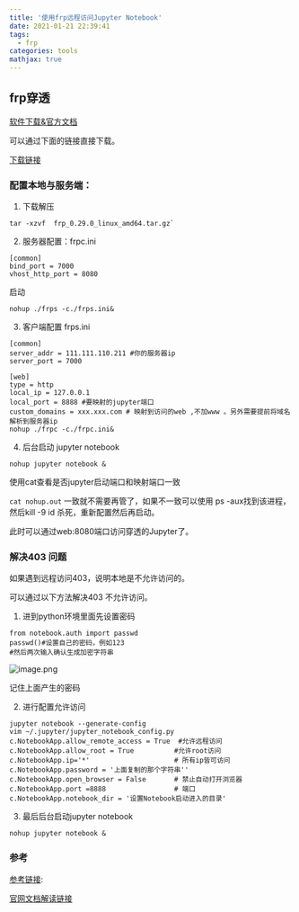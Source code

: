 ```yaml
---
title: '使用frp远程访问Jupyter Notebook'
date: 2021-01-21 22:39:41
tags:
  - frp
categories: tools
mathjax: true
---
```


## frp穿透

[软件下载&官方文档](https://github.com/fatedier/frp/blob/master/README_zh.md) 

可以通过下面的链接直接下载。

[下载链接](http://web.wvdon.com/frp_0.29.0_linux_amd64.tar.gz)

### 配置本地与服务端：

1. 下载解压  

```
tar -xzvf  frp_0.29.0_linux_amd64.tar.gz`
```



2. 服务器配置：frpc.ini

```
[common]
bind_port = 7000
vhost_http_port = 8080
```

启动 

```
nohup ./frps -c./frps.ini&
```

3. 客户端配置 frps.ini

```
[common]
server_addr = 111.111.110.211 #你的服务器ip
server_port = 7000

[web]
type = http
local_ip = 127.0.0.1
local_port = 8888 #要映射的jupyter端口
custom_domains = xxx.xxx.com # 映射到访问的web ,不加www 。另外需要提前将域名解析到服务器ip
nohup ./frpc -c./frpc.ini&
```

4. 后台启动 jupyter notebook 

```
nohup jupyter notebook &
```

使用cat查看是否jupyter启动端口和映射端口一致

`cat nohup.out` 一致就不需要再管了，如果不一致可以使用 ps -aux找到该进程，然后kill -9 id 杀死，重新配置然后再启动。

此时可以通过web:8080端口访问穿透的Jupyter了。

### 解决403 问题

如果遇到远程访问403，说明本地是不允许访问的。

可以通过以下方法解决403 不允许访问。

1. 进到python环境里面先设置密码

```
from notebook.auth import passwd
passwd()#设置自己的密码，例如123
#然后两次输入确认生成加密字符串
```

![image.png](https://cdn.nlark.com/yuque/0/2021/png/646855/1611238111397-1bac0fe1-11ec-42f6-8b77-a127cd7917c0.png)

记住上面产生的密码

2. 进行配置允许访问

```
jupyter notebook --generate-config
vim ~/.jupyter/jupyter_notebook_config.py
c.NotebookApp.allow_remote_access = True  #允许远程访问
c.NotebookApp.allow_root = True          #允许root访问
c.NotebookApp.ip='*'                     # 所有ip皆可访问  
c.NotebookApp.password = '上面复制的那个字符串''    
c.NotebookApp.open_browser = False       # 禁止自动打开浏览器  
c.NotebookApp.port =8888                 # 端口
c.NotebookApp.notebook_dir = '设置Notebook启动进入的目录' 
```

3. 最后后台启动jupyter notebook

```
nohup jupyter notebook &
```

### 参考

[参考链接](https://blog.csdn.net/lawrencelue/article/details/107848856):

[官网文档解读链接](https://github.com/fatedier/frp/tree/master)